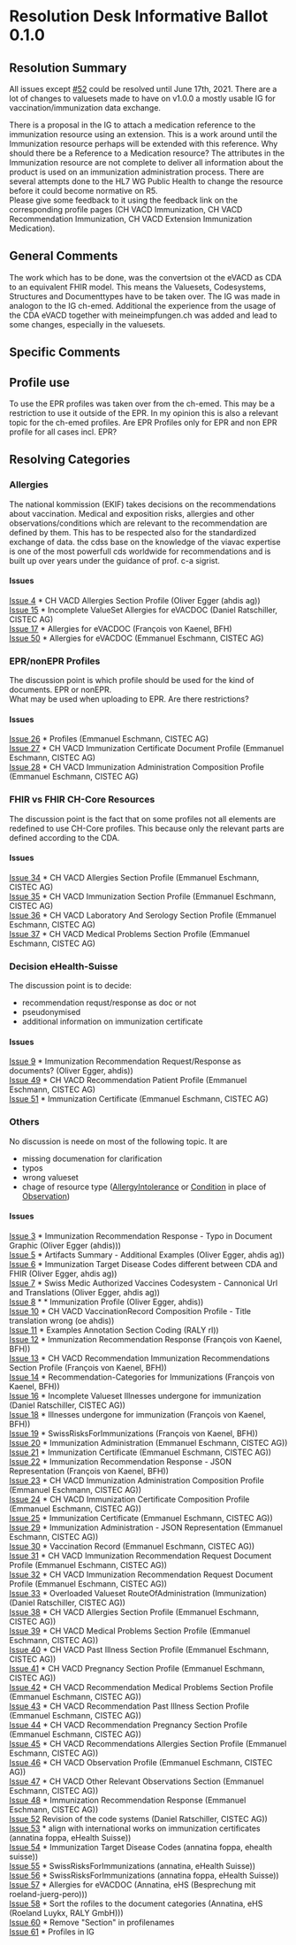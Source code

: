 # Resolution Desk Informative Ballot 0.1.0

## Resolution Summary
All issues except [#52](https://github.com/hl7ch/ch-vacd/issues/52) could be resolved until June 17th, 2021.
There are a lot of changes to valuesets made to have on v1.0.0 a mostly usable IG for vaccination/immunization data exchange.

There is a proposal in the IG to attach a medication reference to the immunization resource using an extension. This is a work around until the Immunization resource perhaps will be extended with this reference.
Why should there be a Reference to a Medication resource? The attributes in the Immunization resource are not complete to deliver all information about the product is used on an immunization administration process.
There are several attempts done to the HL7 WG Public Health to change the resource before it could become normative on R5.<br>
Please give some feedback to it using the feedback link on the corresponding profile pages (CH VACD Immunization, CH VACD Recommendation Immunization, CH VACD Extension Immunization Medication).



## General Comments

The work which has to be done, was the convertsion ot the eVACD as CDA to an equivalent FHIR model.
This means the Valuesets, Codesystems, Structures and Documenttypes have to be taken over.
The IG was made in analogon to the IG ch-emed.
Additional the experience from the usage of the CDA eVACD together with meineimpfungen.ch was added and lead to some changes, especially in the valuesets.

## Specific Comments
## Profile use
To use the EPR profiles was taken over from the ch-emed. This may be a restriction to use it outside of the EPR. In my opinion this is also a relevant topic for the ch-emed profiles.
Are EPR Profiles only for EPR and non EPR profile for all cases incl. EPR?



## Resolving Categories
### Allergies
The national kommission (EKIF) takes decisions on the recommendations about vaccination.
Medical and exposition risks, allergies and other observations/conditions which are relevant to the recommendation are defined by them. This has to be respected also for the standardized exchange of data. the cdss base on the knowledge of the viavac expertise is one of the most powerfull cds worldwide for recommendations and is built up over years under the guidance of prof. c-a sigrist.


#### Issues
[Issue 4](https://github.com/hl7ch/ch-vacd/issues/4) * CH VACD Allergies Section Profile (Oliver Egger (ahdis ag))<br>
[Issue 15](https://github.com/hl7ch/ch-vacd/issues/15) * Incomplete ValueSet Allergies for eVACDOC (Daniel Ratschiller, CISTEC AG)<br>
[Issue 17](https://github.com/hl7ch/ch-vacd/issues/17) * Allergies for eVACDOC (François von Kaenel, BFH)<br>
[Issue 50](https://github.com/hl7ch/ch-vacd/issues/50) * Allergies for eVACDOC (Emmanuel Eschmann, CISTEC AG)<br>


### EPR/nonEPR Profiles
The discussion point is which profile should be used for the kind of documents. EPR or nonEPR.<br>
What may be used when uploading to EPR. Are there restrictions?

#### Issues
[Issue 26](https://github.com/hl7ch/ch-vacd/issues/26) * Profiles (Emmanuel Eschmann, CISTEC AG)<br>
[Issue 27](https://github.com/hl7ch/ch-vacd/issues/27) * CH VACD Immunization Certificate Document Profile (Emmanuel Eschmann, CISTEC AG)<br>
[Issue 28](https://github.com/hl7ch/ch-vacd/issues/28) * CH VACD Immunization Administration Composition Profile (Emmanuel Eschmann, CISTEC AG)<br>

### FHIR vs FHIR CH-Core Resources
The discussion point is the fact that on some profiles not all elements are redefined to use CH-Core profiles. This because only the relevant parts are defined according to the CDA.

#### Issues
[Issue 34](https://github.com/hl7ch/ch-vacd/issues/34) * CH VACD Allergies Section Profile (Emmanuel Eschmann, CISTEC AG)<br>
[Issue 35](https://github.com/hl7ch/ch-vacd/issues/35) * CH VACD Immunization Section Profile (Emmanuel Eschmann, CISTEC AG)<br>
[Issue 36](https://github.com/hl7ch/ch-vacd/issues/36) * CH VACD Laboratory And Serology Section Profile (Emmanuel Eschmann, CISTEC AG)<br>
[Issue 37](https://github.com/hl7ch/ch-vacd/issues/37) * CH VACD Medical Problems Section Profile (Emmanuel Eschmann, CISTEC AG)<br>


### Decision eHealth-Suisse
The discussion point is to decide:

- recommendation requst/response as doc or not
- pseudonymised
- additional information on immunization certificate


#### Issues
[Issue 9](https://github.com/hl7ch/ch-vacd/issues/9) * Immunization Recommendation Request/Response as documents? (Oliver Egger, ahdis))<br>
[Issue 49](https://github.com/hl7ch/ch-vacd/issues/49) * CH VACD Recommendation Patient Profile (Emmanuel Eschmann, CISTEC AG)<br>
[Issue 51](https://github.com/hl7ch/ch-vacd/issues/51) * Immunization Certificate (Emmanuel Eschmann, CISTEC AG)<br>


### Others
No discussion is neede on most of the following topic. It are

- missing documenation for clarification
- typos
- wrong valueset
- chage of resource type ([AllergyIntolerance](https://www.hl7.org/fhir/allergyintolerance.html) or [Condition](https://www.hl7.org/fhir/condition.html) in place of [Observation](https://www.hl7.org/fhir/observation.html))

#### Issues
[Issue 3](https://github.com/hl7ch/ch-vacd/issues/3) * Immunization Recommendation Response - Typo in Document Graphic (Oliver Egger (ahdis)))<br>
[Issue 5](https://github.com/hl7ch/ch-vacd/issues/5) * Artifacts Summary - Additional Examples (Oliver Egger, ahdis ag))<br>
[Issue 6](https://github.com/hl7ch/ch-vacd/issues/6) * Immunization Target Disease Codes different between CDA and FHIR (Oliver Egger, ahdis ag))<br>
[Issue 7](https://github.com/hl7ch/ch-vacd/issues/7) * Swiss Medic Authorized Vaccines Codesystem - Cannonical Url and Translations (Oliver Egger, ahdis ag))<br>
[Issue 8](https://github.com/hl7ch/ch-vacd/issues/8) * * Immunization Profile (Oliver Egger, ahdis))<br>
[Issue 10](https://github.com/hl7ch/ch-vacd/issues/10) * CH VACD VaccinationRecord Composition Profile - Title translation wrong (oe ahdis))<br>
[Issue 11](https://github.com/hl7ch/ch-vacd/issues/11) * Examples Annotation Section Coding (RALY rl))<br>
[Issue 12](https://github.com/hl7ch/ch-vacd/issues/12) * Immunization Recommendation Response (François von Kaenel, BFH))<br>
[Issue 13](https://github.com/hl7ch/ch-vacd/issues/13) * CH VACD Recommendation Immunization Recommendations Section Profile (François von Kaenel, BFH))<br>
[Issue 14](https://github.com/hl7ch/ch-vacd/issues/14) * Recommendation-Categories for Immunizations (François von Kaenel, BFH))<br>
[Issue 16](https://github.com/hl7ch/ch-vacd/issues/16) * Incomplete Valueset Illnesses undergone for immunization (Daniel Ratschiller, CISTEC AG))<br>
[Issue 18](https://github.com/hl7ch/ch-vacd/issues/18) * Illnesses undergone for immunization (François von Kaenel, BFH))<br>
[Issue 19](https://github.com/hl7ch/ch-vacd/issues/19) * SwissRisksForImmunizations (François von Kaenel, BFH))<br>
[Issue 20](https://github.com/hl7ch/ch-vacd/issues/20) * Immunization Administration (Emmanuel Eschmann, CISTEC AG))<br>
[Issue 21](https://github.com/hl7ch/ch-vacd/issues/21) * Immunization Certificate (Emmanuel Eschmann, CISTEC AG))<br>
[Issue 22](https://github.com/hl7ch/ch-vacd/issues/22) * Immunization Recommendation Response - JSON Representation (François von Kaenel, BFH))<br>
[Issue 23](https://github.com/hl7ch/ch-vacd/issues/23) * CH VACD Immunization Administration Composition Profile (Emmanuel Eschmann, CISTEC AG))<br>
[Issue 24](https://github.com/hl7ch/ch-vacd/issues/24) * CH VACD Immunization Certificate Composition Profile (Emmanuel Eschmann, CISTEC AG))<br>
[Issue 25](https://github.com/hl7ch/ch-vacd/issues/25) * Immunization Certificate (Emmanuel Eschmann, CISTEC AG))<br>
[Issue 29](https://github.com/hl7ch/ch-vacd/issues/29) * Immunization Administration - JSON Representation (Emmanuel Eschmann, CISTEC AG))<br>
[Issue 30](https://github.com/hl7ch/ch-vacd/issues/30) * Vaccination Record (Emmanuel Eschmann, CISTEC AG))<br>
[Issue 31](https://github.com/hl7ch/ch-vacd/issues/31) * CH VACD Immunization Recommendation Request Document Profile (Emmanuel Eschmann, CISTEC AG))<br>
[Issue 32](https://github.com/hl7ch/ch-vacd/issues/32) * CH VACD Immunization Recommendation Request Document Profile (Emmanuel Eschmann, CISTEC AG))<br>
[Issue 33](https://github.com/hl7ch/ch-vacd/issues/33) * Overloaded Valueset RouteOfAdministration (Immunization) (Daniel Ratschiller, CISTEC AG))<br>
[Issue 38](https://github.com/hl7ch/ch-vacd/issues/38) * CH VACD Allergies Section Profile (Emmanuel Eschmann, CISTEC AG))<br>
[Issue 39](https://github.com/hl7ch/ch-vacd/issues/39) * CH VACD Medical Problems Section Profile (Emmanuel Eschmann, CISTEC AG))<br>
[Issue 40](https://github.com/hl7ch/ch-vacd/issues/40) * CH VACD Past Illness Section Profile (Emmanuel Eschmann, CISTEC AG))<br>
[Issue 41](https://github.com/hl7ch/ch-vacd/issues/41) * CH VACD Pregnancy Section Profile (Emmanuel Eschmann, CISTEC AG))<br>
[Issue 42](https://github.com/hl7ch/ch-vacd/issues/42) * CH VACD Recommendation Medical Problems Section Profile (Emmanuel Eschmann, CISTEC AG))<br>
[Issue 43](https://github.com/hl7ch/ch-vacd/issues/43) * CH VACD Recommendation Past Illness Section Profile (Emmanuel Eschmann, CISTEC AG))<br>
[Issue 44](https://github.com/hl7ch/ch-vacd/issues/44) * CH VACD Recommendation Pregnancy Section Profile (Emmanuel Eschmann, CISTEC AG))<br>
[Issue 45](https://github.com/hl7ch/ch-vacd/issues/45) * CH VACD Recommendations Allergies Section Profile (Emmanuel Eschmann, CISTEC AG))<br>
[Issue 46](https://github.com/hl7ch/ch-vacd/issues/46) * CH VACD Observation Profile (Emmanuel Eschmann, CISTEC AG))<br>
[Issue 47](https://github.com/hl7ch/ch-vacd/issues/47) * CH VACD Other Relevant Observations Section (Emmanuel Eschmann, CISTEC AG))<br>
[Issue 48](https://github.com/hl7ch/ch-vacd/issues/48) * Immunization Recommendation Response (Emmanuel Eschmann, CISTEC AG))<br>
[Issue 52](https://github.com/hl7ch/ch-vacd/issues/52) Revision of the code systems (Daniel Ratschiller, CISTEC AG))<br>
[Issue 53](https://github.com/hl7ch/ch-vacd/issues/53) * align with international works on immunization certificates (annatina foppa, eHealth Suisse))<br>
[Issue 54](https://github.com/hl7ch/ch-vacd/issues/54) * Immunization Target Disease Codes (annatina foppa, ehealth suisse))<br>
[Issue 55](https://github.com/hl7ch/ch-vacd/issues/55) * SwissRisksForImmunizations (annatina, eHealth Suisse))<br>
[Issue 56](https://github.com/hl7ch/ch-vacd/issues/56) * SwissRisksForImmunizations (annatina foppa, eHealth Suisse))<br>
[Issue 57](https://github.com/hl7ch/ch-vacd/issues/57) * Allergies for eVACDOC (Annatina, eHS (Besprechung mit roeland-juerg-pero)))<br>
[Issue 58](https://github.com/hl7ch/ch-vacd/issues/58) * Sort the rofiles to the document categories (Annatina, eHS (Roeland Luykx, RALY GmbH)))<br>
[Issue 60](https://github.com/hl7ch/ch-vacd/issues/60) * Remove "Section" in profilenames<br>
[Issue 61](https://github.com/hl7ch/ch-vacd/issues/61) * Profiles in IG<br>









